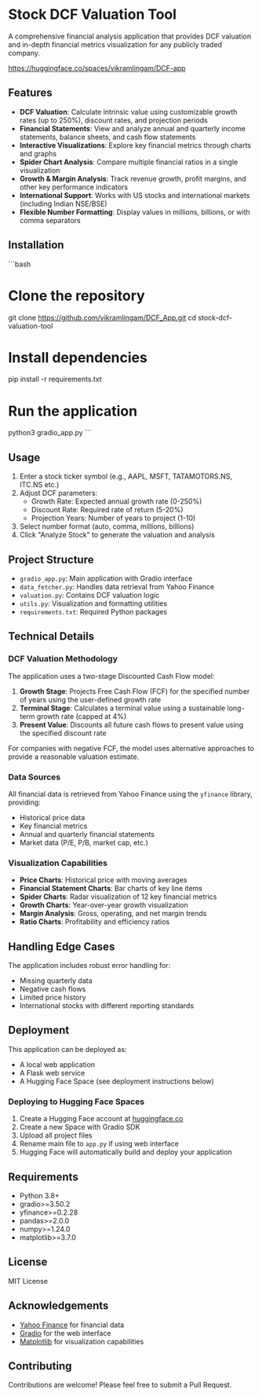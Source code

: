 # Stock DCF Valuation Tool

A comprehensive financial analysis application that provides DCF valuation and in-depth financial metrics visualization for any publicly traded company.

https://huggingface.co/spaces/vikramlingam/DCF-app

## Features

- **DCF Valuation**: Calculate intrinsic value using customizable growth rates (up to 250%), discount rates, and projection periods
- **Financial Statements**: View and analyze annual and quarterly income statements, balance sheets, and cash flow statements
- **Interactive Visualizations**: Explore key financial metrics through charts and graphs
- **Spider Chart Analysis**: Compare multiple financial ratios in a single visualization
- **Growth & Margin Analysis**: Track revenue growth, profit margins, and other key performance indicators
- **International Support**: Works with US stocks and international markets (including Indian NSE/BSE)
- **Flexible Number Formatting**: Display values in millions, billions, or with comma separators

## Installation

\`\`\`bash
# Clone the repository
git clone https://github.com/vikramlingam/DCF_App.git
cd stock-dcf-valuation-tool

# Install dependencies
pip install -r requirements.txt

# Run the application
python3 gradio_app.py
\`\`\`

## Usage

1. Enter a stock ticker symbol (e.g., AAPL, MSFT, TATAMOTORS.NS, ITC.NS etc.)
2. Adjust DCF parameters:
   - Growth Rate: Expected annual growth rate (0-250%)
   - Discount Rate: Required rate of return (5-20%)
   - Projection Years: Number of years to project (1-10)
3. Select number format (auto, comma, millions, billions)
4. Click "Analyze Stock" to generate the valuation and analysis

## Project Structure

- `gradio_app.py`: Main application with Gradio interface
- `data_fetcher.py`: Handles data retrieval from Yahoo Finance
- `valuation.py`: Contains DCF valuation logic
- `utils.py`: Visualization and formatting utilities
- `requirements.txt`: Required Python packages

## Technical Details

### DCF Valuation Methodology

The application uses a two-stage Discounted Cash Flow model:
1. **Growth Stage**: Projects Free Cash Flow (FCF) for the specified number of years using the user-defined growth rate
2. **Terminal Stage**: Calculates a terminal value using a sustainable long-term growth rate (capped at 4%)
3. **Present Value**: Discounts all future cash flows to present value using the specified discount rate

For companies with negative FCF, the model uses alternative approaches to provide a reasonable valuation estimate.

### Data Sources

All financial data is retrieved from Yahoo Finance using the `yfinance` library, providing:
- Historical price data
- Key financial metrics
- Annual and quarterly financial statements
- Market data (P/E, P/B, market cap, etc.)

### Visualization Capabilities

- **Price Charts**: Historical price with moving averages
- **Financial Statement Charts**: Bar charts of key line items
- **Spider Charts**: Radar visualization of 12 key financial metrics
- **Growth Charts**: Year-over-year growth visualization
- **Margin Analysis**: Gross, operating, and net margin trends
- **Ratio Charts**: Profitability and efficiency ratios

## Handling Edge Cases

The application includes robust error handling for:
- Missing quarterly data
- Negative cash flows
- Limited price history
- International stocks with different reporting standards

## Deployment

This application can be deployed as:
- A local web application
- A Flask web service
- A Hugging Face Space (see deployment instructions below)

### Deploying to Hugging Face Spaces

1. Create a Hugging Face account at [huggingface.co](https://huggingface.co/)
2. Create a new Space with Gradio SDK
3. Upload all project files
4. Rename main file to `app.py` if using web interface
5. Hugging Face will automatically build and deploy your application

## Requirements

- Python 3.8+
- gradio>=3.50.2
- yfinance>=0.2.28
- pandas>=2.0.0
- numpy>=1.24.0
- matplotlib>=3.7.0

## License

MIT License

## Acknowledgements

- [Yahoo Finance](https://finance.yahoo.com/) for financial data
- [Gradio](https://www.gradio.app/) for the web interface
- [Matplotlib](https://matplotlib.org/) for visualization capabilities

## Contributing

Contributions are welcome! Please feel free to submit a Pull Request.
